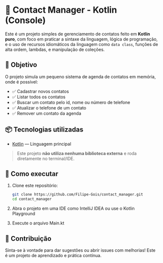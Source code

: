 # 📇 Contact Manager - Kotlin (Console)

Este é um projeto simples de gerenciamento de contatos feito em **Kotlin puro**, com foco em praticar a sintaxe da linguagem, lógica de programação, e o uso de recursos idiomáticos da linguagem como `data class`, funções de alta ordem, lambdas, e manipulação de coleções.

## 🧠 Objetivo

O projeto simula um pequeno sistema de agenda de contatos em memória, onde é possível:

- ✅ Cadastrar novos contatos
- ✅ Listar todos os contatos
- ✅ Buscar um contato pelo id, nome ou número de telefone
- ✅ Atualizar o telefone de um contato
- ✅ Remover um contato da agenda

## 📦 Tecnologias utilizadas

- [Kotlin](https://kotlinlang.org/) — Linguagem principal

> Este projeto **não utiliza nenhuma biblioteca externa** e roda diretamente no terminal/IDE.

## 🚀 Como executar

1. Clone este repositório:
   ```bash
   git clone https://github.com/Filipe-Gois/contact_manager.git
   cd contact_manager

2. Abra o projeto em uma IDE como IntelliJ IDEA ou use o Kotlin Playground

3. Execute o arquivo Main.kt

## 🤝 Contribuição
Sinta-se à vontade para dar sugestões ou abrir issues com melhorias! Este é um projeto de aprendizado e prática contínua.